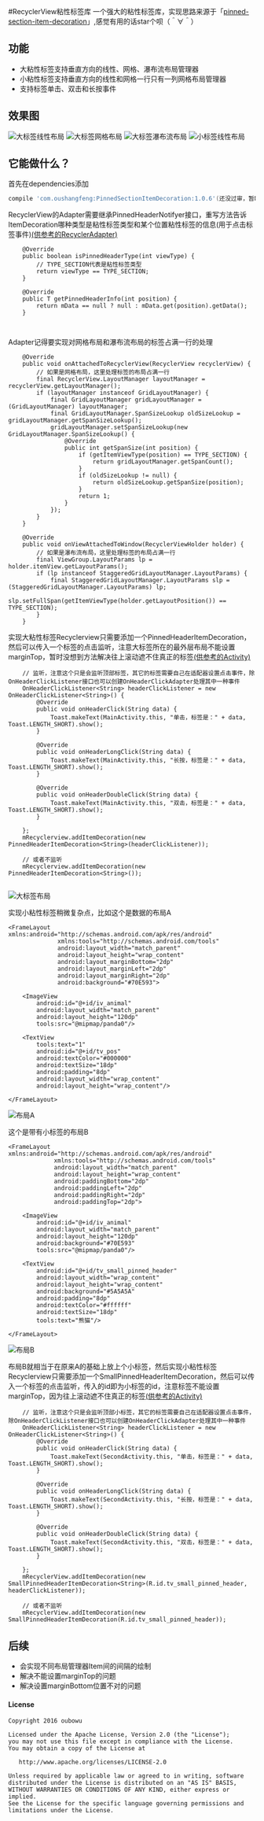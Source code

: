 #RecyclerView粘性标签库
一个强大的粘性标签库，实现思路来源于「[pinned-section-item-decoration](https://github.com/takahr/pinned-section-item-decoration)」,感觉有用的话star个呗（＾∀＾）
## 功能
- 大粘性标签支持垂直方向的线性、网格、瀑布流布局管理器
- 小粘性标签支持垂直方向的线性和网格一行只有一列网格布局管理器
- 支持标签单击、双击和长按事件

## 效果图
![大标签线性布局](/pic/big_header_linearlayout.gif) 
![大标签网格布局](/pic/big_header_gridlayout.gif) 
![大标签瀑布流布局](/pic/big_header_staggeredgridlayout.gif) 
![小标签线性布局](/pic/small_header_linearlayout.gif) 

## 它能做什么？

首先在dependencies添加
```groovy
compile 'com.oushangfeng:PinnedSectionItemDecoration:1.0.6'(还没过审，暂时不能compile，需要看效果clone项目吧-_-)
```

RecyclerView的Adapter需要继承PinnedHeaderNotifyer接口，重写方法告诉ItemDecoration哪种类型是粘性标签类型和某个位置粘性标签的信息(用于点击标签事件)[(供参考的RecyclerAdapter)](https://github.com/oubowu/PinnedSectionItemDecoration/blob/master/app%2Fsrc%2Fmain%2Fjava%2Fcom%2Foushangfeng%2Fpinneddemo%2Fadapter%2FRecyclerAdapter.java)
```
    @Override
    public boolean isPinnedHeaderType(int viewType) {
        // TYPE_SECTION代表是粘性标签类型
        return viewType == TYPE_SECTION;
    }
    
    @Override
    public T getPinnedHeaderInfo(int position) {
        return mData == null ? null : mData.get(position).getData();
    }
    
    
```
Adapter记得要实现对网格布局和瀑布流布局的标签占满一行的处理
```
    @Override
    public void onAttachedToRecyclerView(RecyclerView recyclerView) {
        // 如果是网格布局，这里处理标签的布局占满一行
        final RecyclerView.LayoutManager layoutManager = recyclerView.getLayoutManager();
        if (layoutManager instanceof GridLayoutManager) {
            final GridLayoutManager gridLayoutManager = (GridLayoutManager) layoutManager;
            final GridLayoutManager.SpanSizeLookup oldSizeLookup = gridLayoutManager.getSpanSizeLookup();
            gridLayoutManager.setSpanSizeLookup(new GridLayoutManager.SpanSizeLookup() {
                @Override
                public int getSpanSize(int position) {
                    if (getItemViewType(position) == TYPE_SECTION) {
                        return gridLayoutManager.getSpanCount();
                    }
                    if (oldSizeLookup != null) {
                        return oldSizeLookup.getSpanSize(position);
                    }
                    return 1;
                }
            });
        }
    }

    @Override
    public void onViewAttachedToWindow(RecyclerViewHolder holder) {
        // 如果是瀑布流布局，这里处理标签的布局占满一行
        final ViewGroup.LayoutParams lp = holder.itemView.getLayoutParams();
        if (lp instanceof StaggeredGridLayoutManager.LayoutParams) {
            final StaggeredGridLayoutManager.LayoutParams slp = (StaggeredGridLayoutManager.LayoutParams) lp;
            slp.setFullSpan(getItemViewType(holder.getLayoutPosition()) == TYPE_SECTION);
        }
    }
```

实现大粘性标签Recyclerview只需要添加一个PinnedHeaderItemDecoration，然后可以传入一个标签的点击监听，注意大标签所在的最外层布局不能设置marginTop，暂时没想到方法解决往上滚动遮不住真正的标签[(供参考的Activity)](https://github.com/oubowu/PinnedSectionItemDecoration/blob/master/app%2Fsrc%2Fmain%2Fjava%2Fcom%2Foushangfeng%2Fpinneddemo%2FMainActivity.java)
``` 
    // 监听，注意这个只是会监听顶部标签，其它的标签需要自己在适配器设置点击事件，除OnHeaderClickListener接口也可以创建OnHeaderClickAdapter处理其中一种事件
    OnHeaderClickListener<String> headerClickListener = new OnHeaderClickListener<String>() {
        @Override
        public void onHeaderClick(String data) {
            Toast.makeText(MainActivity.this, "单击，标签是：" + data, Toast.LENGTH_SHORT).show();
        }

        @Override
        public void onHeaderLongClick(String data) {
            Toast.makeText(MainActivity.this, "长按，标签是：" + data, Toast.LENGTH_SHORT).show();
        }
        
        @Override
        public void onHeaderDoubleClick(String data) {
            Toast.makeText(MainActivity.this, "双击，标签是：" + data, Toast.LENGTH_SHORT).show();
        }        
        
    };
    mRecyclerview.addItemDecoration(new PinnedHeaderItemDecoration<String>(headerClickListener));
    
    // 或者不监听
    mRecyclerview.addItemDecoration(new PinnedHeaderItemDecoration<String>());
    
```
![大标签布局](/pic/big_pinned_header.png) 

实现小粘性标签稍微复杂点，比如这个是数据的布局A
```
<FrameLayout xmlns:android="http://schemas.android.com/apk/res/android"
              xmlns:tools="http://schemas.android.com/tools"
              android:layout_width="match_parent"
              android:layout_height="wrap_content"
              android:layout_marginBottom="2dp"
              android:layout_marginLeft="2dp"
              android:layout_marginRight="2dp"
              android:background="#70E593">

    <ImageView
        android:id="@+id/iv_animal"
        android:layout_width="match_parent"
        android:layout_height="120dp"
        tools:src="@mipmap/panda0"/>

    <TextView
        tools:text="1"
        android:id="@+id/tv_pos"
        android:textColor="#000000"
        android:textSize="18dp"
        android:padding="8dp"
        android:layout_width="wrap_content"
        android:layout_height="wrap_content"/>

</FrameLayout>
```
![布局A](/pic/item-data.png) 

这个是带有小标签的布局B
```
<FrameLayout xmlns:android="http://schemas.android.com/apk/res/android"
             xmlns:tools="http://schemas.android.com/tools"
             android:layout_width="match_parent"
             android:layout_height="wrap_content"
             android:paddingBottom="2dp"
             android:paddingLeft="2dp"
             android:paddingRight="2dp"
             android:paddingTop="2dp">

    <ImageView
        android:id="@+id/iv_animal"
        android:layout_width="match_parent"
        android:layout_height="120dp"
        android:background="#70E593"
        tools:src="@mipmap/panda0"/>

    <TextView
        android:id="@+id/tv_small_pinned_header"
        android:layout_width="wrap_content"
        android:layout_height="wrap_content"
        android:background="#5A5A5A"
        android:padding="8dp"
        android:textColor="#ffffff"
        android:textSize="18dp"
        tools:text="熊猫"/>

</FrameLayout>
```
![布局B](/pic/small_pinned_header.png) 

布局B就相当于在原来A的基础上放上个小标签，然后实现小粘性标签Recyclerview只需要添加一个SmallPinnedHeaderItemDecoration，然后可以传入一个标签的点击监听，传入的id即为小标签的id，注意标签不能设置marginTop，因为往上滚动遮不住真正的标签[(供参考的Activity)](https://github.com/oubowu/PinnedSectionItemDecoration/blob/master/app%2Fsrc%2Fmain%2Fjava%2Fcom%2Foushangfeng%2Fpinneddemo%2FSecondActivity.java)
```
    // 监听，注意这个只是会监听顶部小标签，其它的标签需要自己在适配器设置点击事件，除OnHeaderClickListener接口也可以创建OnHeaderClickAdapter处理其中一种事件
    OnHeaderClickListener<String> headerClickListener = new OnHeaderClickListener<String>() {
        @Override
        public void onHeaderClick(String data) {
            Toast.makeText(SecondActivity.this, "单击，标签是：" + data, Toast.LENGTH_SHORT).show();
        }

        @Override
        public void onHeaderLongClick(String data) {
            Toast.makeText(SecondActivity.this, "长按，标签是：" + data, Toast.LENGTH_SHORT).show();
        }
        
        @Override
        public void onHeaderDoubleClick(String data) {
            Toast.makeText(SecondActivity.this, "双击，标签是：" + data, Toast.LENGTH_SHORT).show();
        }               
        
    };
    mRecyclerView.addItemDecoration(new SmallPinnedHeaderItemDecoration<String>(R.id.tv_small_pinned_header, headerClickListener));
    
    // 或者不监听
    mRecyclerView.addItemDecoration(new SmallPinnedHeaderItemDecoration(R.id.tv_small_pinned_header));
```

## 后续
- 会实现不同布局管理器Item间的间隔的绘制
- 解决不能设置marginTop的问题
- 解决设置marginBottom位置不对的问题

#### License
```
Copyright 2016 oubowu

Licensed under the Apache License, Version 2.0 (the "License");
you may not use this file except in compliance with the License.
You may obtain a copy of the License at

   http://www.apache.org/licenses/LICENSE-2.0

Unless required by applicable law or agreed to in writing, software
distributed under the License is distributed on an "AS IS" BASIS,
WITHOUT WARRANTIES OR CONDITIONS OF ANY KIND, either express or implied.
See the License for the specific language governing permissions and
limitations under the License.
```




